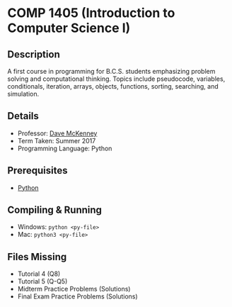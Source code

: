 # COMP 1405 (Introduction to Computer Science I)

## Description 
A first course in programming for B.C.S. students emphasizing problem solving and computational thinking. Topics include pseudocode, variables, conditionals, iteration, arrays, objects, functions, sorting, searching, and simulation.

## Details
* Professor: [Dave McKenney](https://carleton.ca/scs/people/dave-mckenney/)
* Term Taken: Summer 2017
* Programming Language: Python

## Prerequisites
* [Python](https://www.python.org/downloads/)

## Compiling & Running
* Windows: `python <py-file>`
* Mac: `python3 <py-file>`

## Files Missing
* Tutorial 4 (Q8)
* Tutorial 5 (Q-Q5)
* Midterm Practice Problems (Solutions)
* Final Exam Practice Problems (Solutions)